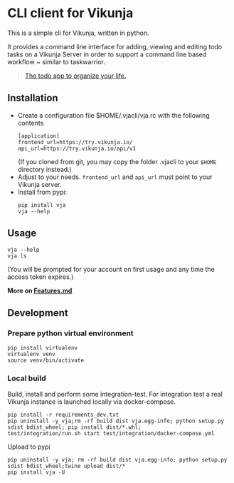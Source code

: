 # CLI client for Vikunja

This is a simple cli for Vikunja, written in python.

It provides a command line interface for adding, viewing and editing todo tasks on a Vikunja Server in order to support
a command line based workflow ~ similar to taskwarrior.
> [The todo app to organize your life.](https://vikunja.io/)

## Installation

- Create a configuration file $HOME/.vjacli/vja.rc with the following contents
  ```shell
  [application]
  frontend_url=https://try.vikunja.io/
  api_url=https://try.vikunja.io/api/v1
  ```
  (If you cloned from git, you may copy the folder .vjacli to your `$HOME` directory instead.)
- Adjust to your needs. `frontend_url` and `api_url` must point to your Vikunja server.
- Install from pypi:
  ```shell
  pip install vja
  vja --help
  ```

## Usage
```shell
vja --help
vja ls
```
(You will be prompted for your account on first usage and any time the access token expires.)

**More on [Features.md](Features.md)**

## Development

### Prepare python virtual environment

```shell
pip install virtualenv
virtualenv venv
source venv/bin/activate
```

### Local build

Build, install and perform some integration-test. For integration test a real Vikunja instance is launched locally via
docker-compose.

```shell
pip install -r requirements_dev.txt
pip uninstall -y vja;rm -rf build dist vja.egg-info; python setup.py sdist bdist_wheel; pip install dist/*.whl;
test/integration/run.sh start test/integration/docker-compose.yml
```

Upload to pypi

```shell
pip uninstall -y vja; rm -rf build dist vja.egg-info; python setup.py sdist bdist_wheel;twine upload dist/*
pip install vja -U
```

